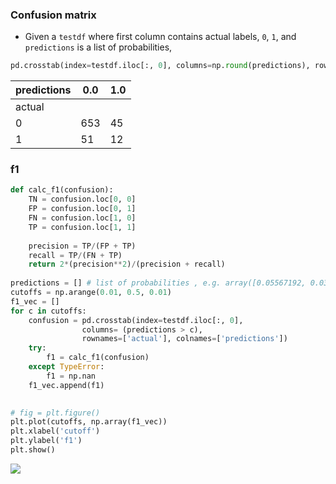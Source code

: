 

### Confusion matrix
* Given a `testdf` where first column contains actual labels, `0`, `1`, and `predictions` is a list of probabilities, 
```python
pd.crosstab(index=testdf.iloc[:, 0], columns=np.round(predictions), rownames=['actual'], colnames=['predictions'])
```
predictions	|0.0|1.0
--|--|--
actual	| |
0	| 653 | 45 
1	| 51 | 12


### f1
```python
def calc_f1(confusion):
    TN = confusion.loc[0, 0]
    FP = confusion.loc[0, 1]
    FN = confusion.loc[1, 0]
    TP = confusion.loc[1, 1]
    
    precision = TP/(FP + TP)
    recall = TP/(FN + TP)
    return 2*(precision**2)/(precision + recall)
    
predictions = [] # list of probabilities , e.g. array([0.05567192, 0.03781519, 0.05437384, 0.01572161, ...])
cutoffs = np.arange(0.01, 0.5, 0.01)
f1_vec = []
for c in cutoffs:
    confusion = pd.crosstab(index=testdf.iloc[:, 0], 
                columns= (predictions > c), 
                rownames=['actual'], colnames=['predictions'])
    try:
        f1 = calc_f1(confusion)
    except TypeError:
        f1 = np.nan
    f1_vec.append(f1)
    

# fig = plt.figure()
plt.plot(cutoffs, np.array(f1_vec))
plt.xlabel('cutoff')
plt.ylabel('f1')
plt.show()
```

<img src="https://github.com/seanickle/handy/blob/master/assets/f1-output.png">
